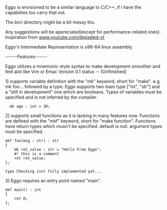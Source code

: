 Eggo is envisioned to be a similar language to C/C++, if i have the capabiities too carry that out.

The bin/ directory might be a bit messy tho.

Any suggestions will be appreciated(except for performance-related ones).
Inspiration from  	www.youtube.com/@pixeled-yt

Eggo's Intermediate Representation is x86-64 linux assembly.

------Features------

Eggo utilizes a mnemonic-style syntax to make development smoother and feel alot like Vim or Emac
Version 0.1
status -- [Unfinished]

1] supports variable definition with the "mk" keyword, short for "make". e.g mk foo... followed by a type.
   Eggo supports two main type ["int", "str"] and a "still in development" one which are booleans. Types of variables 
   must be specified and is not inferred by the compiler.

      mk age : int = 30;
   
2] supports small functions as it is lacking in many features now. Functions are defined with the "mkf" keyword, short for
   "make function". Functions have return types which musn't be specified. default is null. argument types must be specified.

    mkf foo(msg : str) : str
    {
        mk ret_value : str = "Hello From Eggo";
        #! this is a comment
        ret ret_value;
    };

    type Checking isnt fully implemented yet...

 3] Eggo requires an entry point named "main".
 
    mkf main() : int
    {
        ret 0;
    };

    
